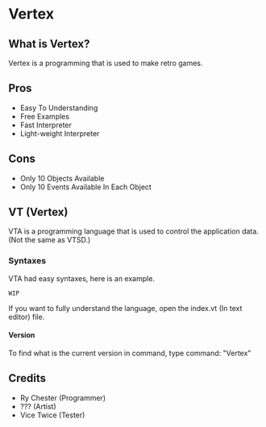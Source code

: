 # Vertex
## What is Vertex?
Vertex is a programming that is used to make retro games.
## Pros
- Easy To Understanding
- Free Examples
- Fast Interpreter
- Light-weight Interpreter
## Cons
- Only 10 Objects Available
- Only 10 Events Available In Each Object
## VT (Vertex)
VTA is a programming language that is used to control the application data. (Not the same as VTSD.)
### Syntaxes
VTA had easy syntaxes, here is an example.
```
WIP
```
If you want to fully understand the language, open the index.vt (In text editor) file.
#### Version
To find what is the current version in command, type command: "Vertex"
## Credits
- Ry Chester (Programmer)
- ??? (Artist)
- Vice Twice (Tester)